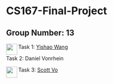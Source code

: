 # CS167-Final-Project

## Group Number: 13

Task 1: <a href="https://github.com/caKuma" target="_blank"><img src="https://avatars3.githubusercontent.com/u/19195878?s=400&v=4" align="left" height="30px">Yishao Wang </a>

Task 2: Daniel Vonrhein

Task 3: <a href="https://github.com/hscottvo" target="_blank"><img src="https://avatars3.githubusercontent.com/u/56327086?s=400&v=4" align="left" height="30px">Scott Vo </a>
